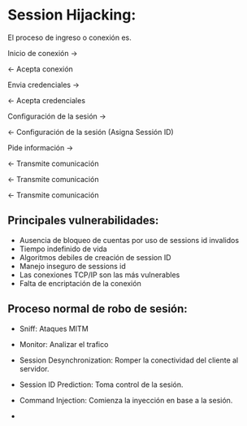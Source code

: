 # Session Hijacking:
El proceso de ingreso o conexión es.

Inicio de conexión ->

<- Acepta conexión

Envia credenciales ->

<- Acepta credenciales

Configuración de la sesión ->

<- Configuración de la sesión (Asigna Sessión ID)

Pide información ->

<- Transmite comunicación

<- Transmite comunicación

<- Transmite comunicación

## Principales vulnerabilidades:
- Ausencia de bloqueo de cuentas por uso de sessions id invalidos
- Tiempo indefinido de vida
- Algoritmos debiles de creación de session ID
- Manejo inseguro de sessions id
- Las conexiones TCP/IP son las más vulnerables
- Falta de encriptación de la conexión

## Proceso normal de robo de sesión:
- Sniff: Ataques MITM 
- Monitor: Analizar el trafico
- Session Desynchronization: Romper la conectividad del cliente al servidor.
- Session ID Prediction: Toma control de la sesión.
- Command Injection: Comienza la inyección en base a la sesión.

- 




































